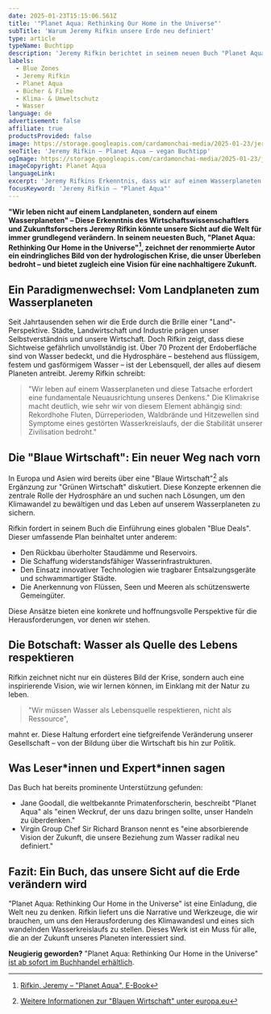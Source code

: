 ```yaml
---
date: 2025-01-23T15:15:06.561Z
title: '"Planet Aqua: Rethinking Our Home in the Universe"'
subTitle: 'Warum Jeremy Rifkin unsere Erde neu definiert'
type: article
typeName: Buchtipp
description: 'Jeremy Rifkin berichtet in seinem neuen Buch "Planet Aqua" darüber, dass wir auf einem Wasserplaneten leben – nicht auf einem Landplaneten. Erfahrt jetzt alles über seine revolutionäre Sichtweise!'
labels:
  - Blue Zones
  - Jeremy Rifkin
  - Planet Aqua
  - Bücher & Filme
  - Klima- & Umweltschutz
  - Wasser
language: de
advertisement: false
affiliate: true
productsProvided: false
image: https://storage.googleapis.com/cardamonchai-media/2025-01-23/jeremy-rifkin-planet-aqua-soundsvegan-com-jpg-imagine-081828_113048_1024_768/640.webp
seoTitle: 'Jeremy Rifkin – Planet Aqua – vegan Buchtipp'
ogImage: https://storage.googleapis.com/cardamonchai-media/2025-01-23/jeremy-rifkin-planet-aqua-soundsvegan-com-og-jpg-imagine-081828_0e2a41_1200_628/640.webp
imageCopyright: Planet Aqua
languageLink:
excerpt: 'Jeremy Rifkins Erkenntnis, dass wir auf einem Wasserplaneten und nicht auf einem Landplaneten leben, könnte unsere Sicht auf die Welt grundlegend verändern. In seinem neuesten Buch, "Planet Aqua: Rethinking Our Home in the Universe", zeichnet der renommierte Autor ein eindringliches Bild von der hydrologischen Krise, die unser Überleben bedroht – und bietet zugleich eine Vision für eine nachhaltigere Zukunft.'
focusKeyword: 'Jeremy Rifkin – "Planet Aqua"'
---
```


**"Wir leben nicht auf einem Landplaneten, sondern auf einem Wasserplaneten" – Diese Erkenntnis des Wirtschaftswissenschaftlers und Zukunftsforschers Jeremy Rifkin könnte unsere Sicht auf die Welt für immer grundlegend verändern. In seinem neuesten Buch, "Planet Aqua: Rethinking Our Home in the Universe"[^1], zeichnet der renommierte Autor ein eindringliches Bild von der hydrologischen Krise, die unser Überleben bedroht – und bietet zugleich eine Vision für eine nachhaltigere Zukunft.**

## Ein Paradigmenwechsel: Vom Landplaneten zum Wasserplaneten

Seit Jahrtausenden sehen wir die Erde durch die Brille einer "Land"-Perspektive. Städte, Landwirtschaft und Industrie prägen unser Selbstverständnis und unsere Wirtschaft. Doch Rifkin zeigt, dass diese Sichtweise gefährlich unvollständig ist. Über 70 Prozent der Erdoberfläche sind von Wasser bedeckt, und die Hydrosphäre – bestehend aus flüssigem, festem und gasförmigem Wasser – ist der Lebensquell, der alles auf diesem Planeten antreibt. Jeremy Rifkin schreibt:

> "Wir leben auf einem Wasserplaneten und diese Tatsache erfordert eine fundamentale Neuausrichtung unseres Denkens." Die Klimakrise macht deutlich, wie sehr wir von diesem Element abhängig sind: Rekordhohe Fluten, Dürreperioden, Waldbrände und Hitzewellen sind Symptome eines gestörten Wasserkreislaufs, der die Stabilität unserer Zivilisation bedroht."

## Die "Blaue Wirtschaft": Ein neuer Weg nach vorn

In Europa und Asien wird bereits über eine "Blaue Wirtschaft"[^2] als Ergänzung zur "Grünen Wirtschaft" diskutiert. Diese Konzepte erkennen die zentrale Rolle der Hydrosphäre an und suchen nach Lösungen, um den Klimawandel zu bewältigen und das Leben auf unserem Wasserplaneten zu sichern.

Rifkin fordert in seinem Buch die Einführung eines globalen "Blue Deals". Dieser umfassende Plan beinhaltet unter anderem:

- Den Rückbau überholter Staudämme und Reservoirs.
- Die Schaffung widerstandsfähiger Wasserinfrastrukturen.
- Den Einsatz innovativer Technologien wie tragbarer Entsalzungsgeräte und schwammartiger Städte.
- Die Anerkennung von Flüssen, Seen und Meeren als schützenswerte Gemeingüter.

Diese Ansätze bieten eine konkrete und hoffnungsvolle Perspektive für die Herausforderungen, vor denen wir stehen.

## Die Botschaft: Wasser als Quelle des Lebens respektieren

Rifkin zeichnet nicht nur ein düsteres Bild der Krise, sondern auch eine inspirierende Vision, wie wir lernen können, im Einklang mit der Natur zu leben.

> "Wir müssen Wasser als Lebensquelle respektieren, nicht als Ressource",

mahnt er. Diese Haltung erfordert eine tiefgreifende Veränderung unserer Gesellschaft – von der Bildung über die Wirtschaft bis hin zur Politik.

## Was Leser\*innen und Expert\*innen sagen

Das Buch hat bereits prominente Unterstützung gefunden:

- Jane Goodall, die weltbekannte Primatenforscherin, beschreibt "Planet Aqua" als "einen Weckruf, der uns dazu bringen sollte, unser Handeln zu überdenken."
- Virgin Group Chef Sir Richard Branson nennt es "eine absorbierende Vision der Zukunft, die unsere Beziehung zum Wasser radikal neu definiert."

## Fazit: Ein Buch, das unsere Sicht auf die Erde verändern wird

"Planet Aqua: Rethinking Our Home in the Universe" ist eine Einladung, die Welt neu zu denken. Rifkin liefert uns die Narrative und Werkzeuge, die wir brauchen, um uns den Herausforderung des Klimawandesl und eines sich wandelnden Wasserkreislaufs zu stellen. Dieses Werk ist ein Muss für alle, die an der Zukunft unseres Planeten interessiert sind.

**Neugierig geworden?** "Planet Aqua: Rethinking Our Home in the Universe" [ist ab sofort im Buchhandel erhältlich](https://clk.tradedoubler.com/click?p=324630&a=3338415&epi=SoundsVegan&url=https%3A%2F%2Fwww.ebook.de%2Fde%2Fproduct%2F47919545%2Fjeremy_rifkin_planet_aqua.html).

[^1]: [Rifkin, Jeremy – "Planet Aqua", E-Book](https://clk.tradedoubler.com/click?p=324630&a=3338415&epi=SoundsVegan&url=https%3A%2F%2Fwww.ebook.de%2Fde%2Fproduct%2F47929592%2Fjeremy_rifkin_planet_aqua.html)
[^2]: [Weitere Informationen zur "Blauen Wirtschaft" unter europa.eu](https://europa.eu)
